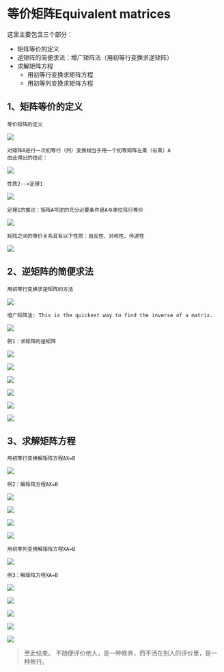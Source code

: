 # 等价矩阵Equivalent matrices #

这里主要包含三个部分：

- 矩阵等价的定义
- 逆矩阵的简便求法：增广矩阵法（用初等行变换求逆矩阵）
- 求解矩阵方程
	- 用初等行变换求矩阵方程
	- 用初等列变换求矩阵方程

## 1、矩阵等价的定义 ##

	等价矩阵的定义

![](images/028/20180328222115.png)

	对矩阵A进行一次初等行（列）变换相当于用一个初等矩阵左乘（右乘）A
	由此得出的结论：

![](images/028/20180328222618.png)

	性质2-->定理1

![](images/028/20180328223025.png)

	定理1的推论：矩阵A可逆的充分必要条件是A与单位阵行等价

![](images/028/20180328223214.png)

	矩阵之间的等价关系具有以下性质：自反性、对称性、传递性

![](images/028/20180328223359.png)

## 2、逆矩阵的简便求法 ##

	用初等行变换求逆矩阵的方法

![](images/028/20180328223843.png)

	增广矩阵法: This is the quickest way to find the inverse of a matrix.

![](images/028/20180328224123.png)

	例1：求矩阵的逆矩阵

![](images/028/20180328224209.png)

![](images/028/20180328224351.png)

![](images/028/20180328224510.png)

![](images/028/20180328224632.png)

![](images/028/20180328224807.png)

![](images/028/20180328224820.png)

## 3、求解矩阵方程 ##

	用初等行变换解矩阵方程AX=B

![](images/028/20180328225452.png)

	例2：解矩阵方程AX=B

![](images/028/20180328225524.png)

![](images/028/20180328225707.png)

![](images/028/20180328225808.png)

![](images/028/20180328225830.png)

	用初等列变换解矩阵方程XA=B

![](images/028/20180328225928.png)

	例3：解矩阵方程XA=B

![](images/028/20180328230213.png)

![](images/028/20180328230346.png)

![](images/028/20180328230436.png)

![](images/028/20180328230517.png)

![](images/028/20180328230550.png)

> 至此结束。 不随便评价他人，是一种修养，而不活在别人的评价里，是一种修行。